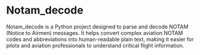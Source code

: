 # Notam_decode
Notam_decode is a Python project designed to parse and decode NOTAM (Notice to Airmen) messages. It helps convert complex aviation NOTAM codes and abbreviations into human-readable plain text, making it easier for pilots and aviation professionals to understand critical flight information.
